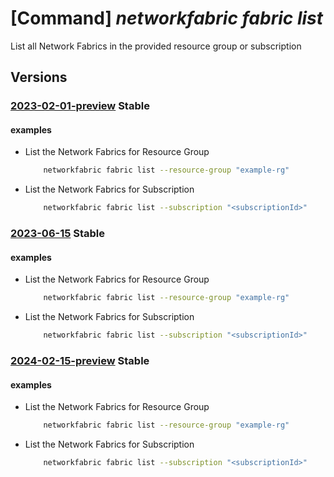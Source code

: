 # [Command] _networkfabric fabric list_

List all Network Fabrics in the provided resource group or subscription

## Versions

### [2023-02-01-preview](/Resources/mgmt-plane/L3N1YnNjcmlwdGlvbnMve30vcHJvdmlkZXJzL21pY3Jvc29mdC5tYW5hZ2VkbmV0d29ya2ZhYnJpYy9uZXR3b3JrZmFicmljcw==/2023-02-01-preview.xml) **Stable**

<!-- mgmt-plane /subscriptions/{}/providers/microsoft.managednetworkfabric/networkfabrics 2023-02-01-preview -->
<!-- mgmt-plane /subscriptions/{}/resourcegroups/{}/providers/microsoft.managednetworkfabric/networkfabrics 2023-02-01-preview -->

#### examples

- List the Network Fabrics for Resource Group
    ```bash
        networkfabric fabric list --resource-group "example-rg"
    ```

- List the Network Fabrics for Subscription
    ```bash
        networkfabric fabric list --subscription "<subscriptionId>"
    ```

### [2023-06-15](/Resources/mgmt-plane/L3N1YnNjcmlwdGlvbnMve30vcHJvdmlkZXJzL21pY3Jvc29mdC5tYW5hZ2VkbmV0d29ya2ZhYnJpYy9uZXR3b3JrZmFicmljcw==/2023-06-15.xml) **Stable**

<!-- mgmt-plane /subscriptions/{}/providers/microsoft.managednetworkfabric/networkfabrics 2023-06-15 -->
<!-- mgmt-plane /subscriptions/{}/resourcegroups/{}/providers/microsoft.managednetworkfabric/networkfabrics 2023-06-15 -->

#### examples

- List the Network Fabrics for Resource Group
    ```bash
        networkfabric fabric list --resource-group "example-rg"
    ```

- List the Network Fabrics for Subscription
    ```bash
        networkfabric fabric list --subscription "<subscriptionId>"
    ```

### [2024-02-15-preview](/Resources/mgmt-plane/L3N1YnNjcmlwdGlvbnMve30vcHJvdmlkZXJzL21pY3Jvc29mdC5tYW5hZ2VkbmV0d29ya2ZhYnJpYy9uZXR3b3JrZmFicmljcw==/2024-02-15-preview.xml) **Stable**

<!-- mgmt-plane /subscriptions/{}/providers/microsoft.managednetworkfabric/networkfabrics 2024-02-15-preview -->
<!-- mgmt-plane /subscriptions/{}/resourcegroups/{}/providers/microsoft.managednetworkfabric/networkfabrics 2024-02-15-preview -->

#### examples

- List the Network Fabrics for Resource Group
    ```bash
        networkfabric fabric list --resource-group "example-rg"
    ```

- List the Network Fabrics for Subscription
    ```bash
        networkfabric fabric list --subscription "<subscriptionId>"
    ```
